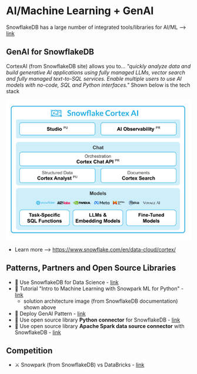 # AI/Machine Learning + GenAI

SnowflakeDB has a large number of integrated tools/libraries for AI/ML --> [link](https://www.snowflake.com/en/data-cloud/workloads/ai-ml/) 

## GenAI for SnowflakeDB

CortexAI (from SnowflakeDB site) allows you to... *"quickly analyze data and build generative AI applications using fully managed LLMs, vector search and fully managed text-to-SQL services. Enable multiple users to use AI models with no-code, SQL and Python interfaces."*  Shown below is the tech stack

<img src="https://github.com/lynnlangit/learn-snowflakedb/blob/main/images/cortexai-stack.png">

- Learn more --> https://www.snowflake.com/en/data-cloud/cortex/

## Patterns, Partners and Open Source Libraries

- 🧱 Use SnowflakeDB for Data Science - [link](https://resources.snowflake.com/architecture-patterns/005-data-science-data-science-with-snowflake)
- :book: Tutorial "Intro to Machine Learning with Snowpark ML for Python" - [link](https://quickstarts.snowflake.com/guide/intro_to_machine_learning_with_snowpark_ml_for_python/index.html)
  -   solution architecture image (from SnowflakeDB documentation) shown above
- :book: Deploy GenAI Pattern - [link](https://www.snowflake.com/blog/snowpark-container-services-deploy-genai-full-stack-apps/)
- :book: Use open source library **Python connector** for SnowflakeDB - [link](https://github.com/snowflakedb/snowflake-connector-python)
- :book: Use open source library **Apache Spark data source connector** with SnowflakeDB - [link](https://github.com/snowflakedb/spark-snowflake)

## Competition

- ⚔️ Snowpark (from SnowflakeDB) vs DataBricks - [link](https://medium.com/codex/snowpark-the-databricks-killer-199a6ee9defc)

